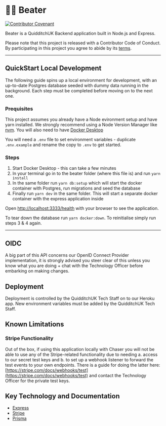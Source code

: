 # 🤾🔴 Beater

[![Contributor Covenant](https://img.shields.io/badge/Contributor%20Covenant-v2.0%20adopted-ff69b4.svg)](CODE_OF_CONDUCT.md) 

Beater is a QuidditchUK Backend application built in Node.js and Express.

Please note that this project is released with a Contributor Code of Conduct. By participating in this project you agree to abide by its [terms](CODE_OF_CONDUCT.md).

---

## QuickStart Local Development

The following guide spins up a local environment for development, with an up-to-date Postgres database seeded with dummy data running in the background. Each step must be completed before moving on to the next one.

### Prequisites

This project assumes you already have a Node evironment setup and have yarn installed. We strongly recommend using a Node Version Manager like [nvm](https://github.com/nvm-sh/nvm). You will also need to have [Docker Desktop](https://www.docker.com/get-started)

You will need a `.env` file to set environment variables - duplicate `.env.example` and rename the copy to `.env` to get started.

### Steps

1. Start Docker Desktop - this can take a few minutes
2. In your terminal go in to the beater folder (where this file is) and run `yarn install`
3. In the same folder run `yarn db:setup` which will start the docker container with Postgres, run migrations and seed the database
4. Finally run `yarn dev` in the same folder. This will start a separate docker container with the express application inside

Open [http://localhost:3333/health](http://localhost:3333/health) with your browser to see the application.

To tear down the database run `yarn docker:down`. To reinitialise simply run steps 3 & 4 again.

---

## OIDC

A big part of this API concerns our OpenID Connect Provider implementation, it is strongly advised you steer clear of this unless you know what you are doing + chat with the Technology Officer before embarking on making changes.

## Deployment

Deployment is controlled by the QuidditchUK Tech Staff on to our Heroku app. New environment variables must be added by the QuidditchUK Tech Staff.

## Known Limitations

### Stripe Functionality

Out of the box, if using this application locally with Chaser you will not be able to use any of the Stripe-related functionality due to needing a. access to our secret test keys and b. to set up a webhook listener to forward the test events to your own endpoints. There is a guide for doing the latter here: [https://stripe.com/docs/webhooks/test](https://stripe.com/docs/webhooks/test) and contact the Technology Officer for the private test keys.

## Key Technology and Documentation

- [Express](https://expressjs.com/)
- [Stripe](https://stripe.com/docs)
- [Prisma](https://www.prisma.io/docs/getting-started)

